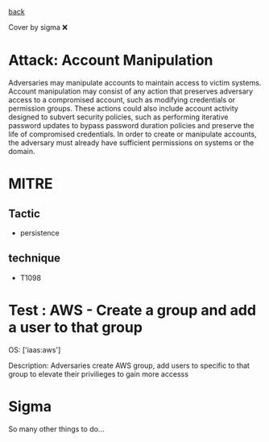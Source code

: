 [back](../index.md)

Cover by sigma :x: 

# Attack: Account Manipulation

 Adversaries may manipulate accounts to maintain access to victim systems. Account manipulation may consist of any action that preserves adversary access to a compromised account, such as modifying credentials or permission groups. These actions could also include account activity designed to subvert security policies, such as performing iterative password updates to bypass password duration policies and preserve the life of compromised credentials. In order to create or manipulate accounts, the adversary must already have sufficient permissions on systems or the domain.

# MITRE
## Tactic
  - persistence

## technique
  - T1098

# Test : AWS - Create a group and add a user to that group

OS: ['iaas:aws']

Description: Adversaries create AWS group, add users to specific to that group to elevate their privilieges to gain more accesss


# Sigma

 So many other things to do...